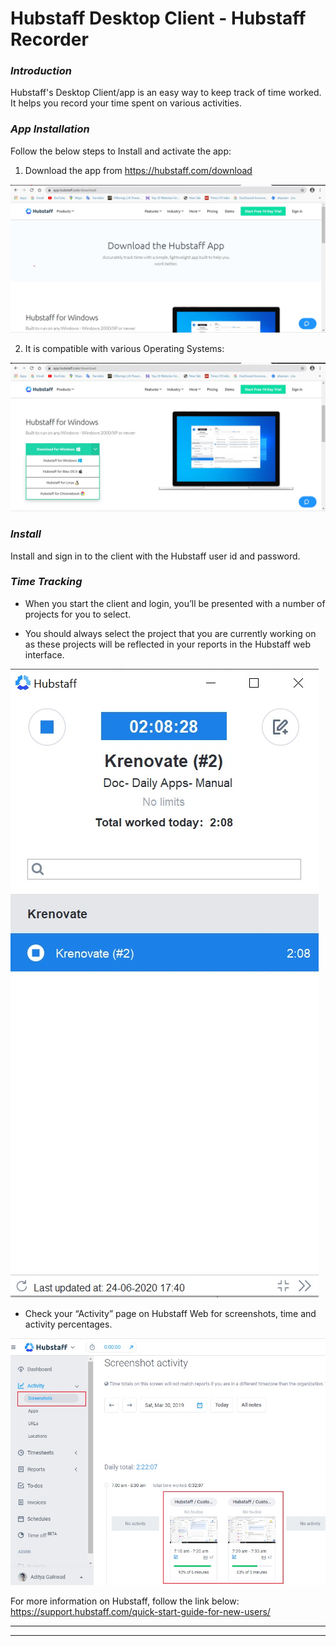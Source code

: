 # **Hubstaff Desktop Client - Hubstaff Recorder**

### **_Introduction_**

Hubstaff's Desktop Client/app is an easy way to keep track of time worked. It helps you record your time spent on various activities.

### **_App Installation_**

Follow the below steps to Install and activate the app:

1.  Download the app from https://hubstaff.com/download

![Hubstaff Download](../images/Initial-images/Hubstaff-Recorder-App/Hubstaffappdownload.jpg)

2.  It is compatible with various Operating Systems:

![Hubstaff Compatibility](../images/Initial-images/Hubstaff-Recorder-App/Hubstaffcompatibility.jpg)


### **_Install_**
Install and sign in to the client with the Hubstaff user id and password.

### **_Time Tracking_**

* When you start the client and login, you’ll be presented with a number of projects for you to select.

* You should always select the project that you are currently working on as these projects will be reflected in your reports in the Hubstaff web interface.

![Hubstaff Timer](../images/Initial-images/Hubstaff-Recorder-App/HubstaffTimer.jpg)

* Check your “Activity” page on Hubstaff Web for screenshots, time and activity percentages.

![Hubstaff Activity](../images/Initial-images/Hubstaff-Recorder-App/HubstaffActivity.jpg)


For more information on Hubstaff, follow the link below:
https://support.hubstaff.com/quick-start-guide-for-new-users/

____
____
